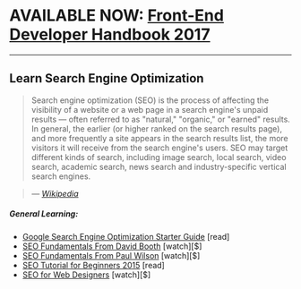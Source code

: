 # AVAILABLE NOW: [Front-End Developer Handbook 2017](https://www.gitbook.com/book/frontendmasters/front-end-handbook-2017/details)

***

## Learn Search Engine Optimization

> Search engine optimization (SEO) is the process of affecting the visibility of a website or a web page in a search engine's unpaid results &#8212; often referred to as "natural," "organic," or "earned" results. In general, the earlier (or higher ranked on the search results page), and more frequently a site appears in the search results list, the more visitors it will receive from the search engine's users. SEO may target different kinds of search, including image search, local search, video search, academic search, news search and industry-specific vertical search engines.

><cite>&#8212; [Wikipedia](https://en.wikipedia.org/wiki/Search_engine_optimization)</cite>

##### General Learning:

* [Google Search Engine Optimization Starter Guide](http://static.googleusercontent.com/media/www.google.com/en//webmasters/docs/search-engine-optimization-starter-guide.pdf) [read]
* [SEO Fundamentals From David Booth](http://www.lynda.com/Analytics-tutorials/SEO-Fundamentals/187858-2.html) [watch][$]
* [SEO Fundamentals From Paul Wilson](http://www.pluralsight.com/courses/seo-fundamentals) [watch][$]
* [SEO Tutorial for Beginners 2015](http://www.hobo-web.co.uk/seo-tutorial/) [read]
* [SEO for Web Designers](https://webdesign.tutsplus.com/courses/seo-for-web-designers) [watch][$]





















 







